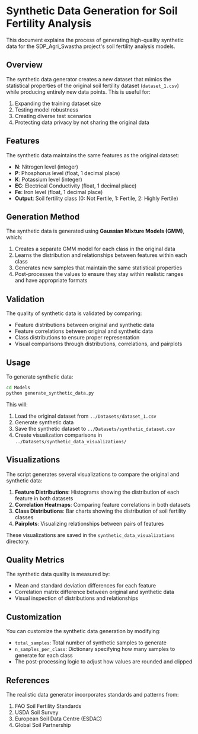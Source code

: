# Synthetic Data Generation for Soil Fertility Analysis

This document explains the process of generating high-quality synthetic data for the SDP_Agri_Swastha project's soil fertility analysis models.

## Overview

The synthetic data generator creates a new dataset that mimics the statistical properties of the original soil fertility dataset (`dataset_1.csv`) while producing entirely new data points. This is useful for:

1. Expanding the training dataset size
2. Testing model robustness
3. Creating diverse test scenarios
4. Protecting data privacy by not sharing the original data

## Features

The synthetic data maintains the same features as the original dataset:

- **N**: Nitrogen level (integer)
- **P**: Phosphorus level (float, 1 decimal place)
- **K**: Potassium level (integer)
- **EC**: Electrical Conductivity (float, 1 decimal place)
- **Fe**: Iron level (float, 1 decimal place)
- **Output**: Soil fertility class (0: Not Fertile, 1: Fertile, 2: Highly Fertile)

## Generation Method

The synthetic data is generated using **Gaussian Mixture Models (GMM)**, which:

1. Creates a separate GMM model for each class in the original data
2. Learns the distribution and relationships between features within each class
3. Generates new samples that maintain the same statistical properties
4. Post-processes the values to ensure they stay within realistic ranges and have appropriate formats

## Validation

The quality of synthetic data is validated by comparing:

- Feature distributions between original and synthetic data
- Feature correlations between original and synthetic data
- Class distributions to ensure proper representation
- Visual comparisons through distributions, correlations, and pairplots

## Usage

To generate synthetic data:

```bash
cd Models
python generate_synthetic_data.py
```

This will:
1. Load the original dataset from `../Datasets/dataset_1.csv`
2. Generate synthetic data
3. Save the synthetic dataset to `../Datasets/synthetic_dataset.csv`
4. Create visualization comparisons in `../Datasets/synthetic_data_visualizations/`


## Visualizations

The script generates several visualizations to compare the original and synthetic data:

1. **Feature Distributions**: Histograms showing the distribution of each feature in both datasets
2. **Correlation Heatmaps**: Comparing feature correlations in both datasets
3. **Class Distributions**: Bar charts showing the distribution of soil fertility classes
4. **Pairplots**: Visualizing relationships between pairs of features

These visualizations are saved in the `synthetic_data_visualizations` directory.



## Quality Metrics

The synthetic data quality is measured by:

- Mean and standard deviation differences for each feature
- Correlation matrix difference between original and synthetic data
- Visual inspection of distributions and relationships



## Customization

You can customize the synthetic data generation by modifying:

- `total_samples`: Total number of synthetic samples to generate
- `n_samples_per_class`: Dictionary specifying how many samples to generate for each class
- The post-processing logic to adjust how values are rounded and clipped


## References

The realistic data generator incorporates standards and patterns from:

1. FAO Soil Fertility Standards
2. USDA Soil Survey
3. European Soil Data Centre (ESDAC)
4. Global Soil Partnership